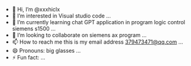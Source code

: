 - 👋 Hi, I’m @xxxhiclx
- 👀 I’m interested in Visual studio code  ...
- 🌱 I’m currently learning chat GPT application in program logic control siemens s1500 ...
- 💞️ I’m looking to collaborate on siemens ax program ...
- 📫 How to reach me this is my email address 379473471@qq.com ...
- 😄 Pronouns: big glasses ...
- ⚡ Fun fact: ...

<!---
xxxhiclx/xxxhiclx is a ✨ special ✨ repository because its `README.md` (this file) appears on your GitHub profile.
You can click the Preview link to take a look at your changes.
--->
